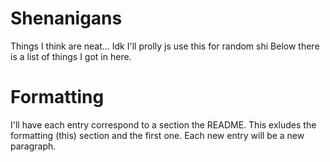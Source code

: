 # Shenanigans
Things I think are neat... Idk I'll prolly js use this for random shi
Below there is a list of things I got in here.
# Formatting
I'll have each entry correspond to a section the README. This exludes the formatting (this) section and the first one.
Each new entry will be a new paragraph.
